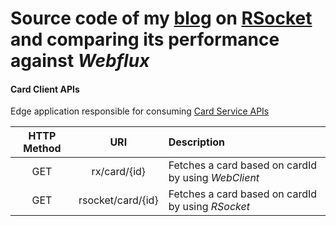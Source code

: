 # Source code of my [blog](https://www.dhaval-shah.com/performance-comparison-rsocket-webflux/) on [RSocket](https://principlesofchaos.org/) and comparing its performance against _Webflux_  

#### Card Client APIs
Edge application responsible for consuming [Card Service APIs](https://github.com/dhaval201279/RxVsRSocketServer)

| HTTP Method   | URI     | Description   |
| :--------:  | :--------: | :------ |
| GET | rx/card/{id} | Fetches a card based on cardId by using _WebClient_ |
| GET | rsocket/card/{id} | Fetches a card based on cardId by using _RSocket_ |
